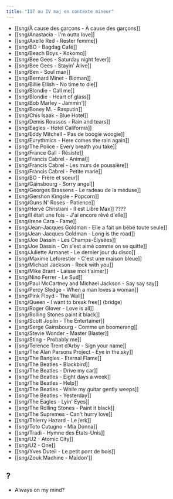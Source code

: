 ```yaml
---
title: "II7 ou IV maj en contexte mineur"
---
```


- [[sng/À cause des garçons - À cause des garçons]]
- [[sng/Anastacia - I'm outta love]]
- [[sng/Axelle Red - Rester femme]]
- [[sng/BO - Bagdag Café]]
- [[sng/Beach Boys - Kokomo]]
- [[sng/Bee Gees - Saturday night fever]]
- [[sng/Bee Gees - Stayin' Alive]]
- [[sng/Ben - Soul man]]
- [[sng/Bernard Minet - Bioman]]
- [[sng/Billie Ellish - No time to die]]
- [[sng/Blondie - Call me]]
- [[sng/Blondie - Heart of glass]]
- [[sng/Bob Marley - Jammin']]
- [[sng/Boney M. - Rasputin]]
- [[sng/Chis Isaak - Blue Hotel]]
- [[sng/Demis Roussos - Rain and tears]]
- [[sng/Eagles - Hotel California]]
- [[sng/Eddy Mitchell - Pas de boogie woogie]]
- [[sng/Eurythmics - Here comes the rain again]]
- [[sng/The Police - Every breath you take]]
- [[sng/France Gall - Résiste]]
- [[sng/Francis Cabrel - Animal]]
- [[sng/Francis Cabrel - Les murs de poussière]]
- [[sng/Francis Cabrel - Petite marie]]
- [[sng/BO - Frère et soeur]]
- [[sng/Gainsbourg - Sorry angel]]
- [[sng/Georges Brassens - Le radeau de la méduse]]
- [[sng/Gershon Kingsle - Popcorn]]
- [[sng/Guns N' Roses - Patience]]
- [[sng/Hervé Christiani - Il est Libre Max]] ????
- [[sng/Il était une fois - J'ai encore rêvé d'elle]]
- [[sng/Irene Cara - Fame]]
- [[sng/Jean-Jacques Goldman - Elle a fait un bébé toute seule]]
- [[sng/Jean-Jacques Goldman - Long is the road]]
- [[sng/Joe Dassin - Les Champs-Élysées]]
- [[sng/Joe Dassin - On s'est aimé comme on se quitte]]
- [[sng/Juliette Armanet - Le dernier jour du disco]]
- [[sng/Maxime Leforestier - C'est une maison bleue]]
- [[sng/Michael Jackson - Rock with you]]
- [[sng/Mike Brant - Laisse moi t'aimer]]
- [[sng/Nino Ferrer - Le Sud]]
- [[sng/Paul McCartney and Michael Jackson - Say say say]]
- [[sng/Percy Sledge - When a man loves a woman]]
- [[sng/Pink Floyd - The Wall]]
- [[sng/Queen - I want to break free]] (bridge)
- [[sng/Roger Glover - Love is all]]
- [[sng/Rolling Stones paint it black]]
- [[sng/Scott Joplin - The Entertainer]]
- [[sng/Serge Gainsbourg - Comme un boomerang]]
- [[sng/Stevie Wonder - Master Blaster]]
- [[sng/Sting - Probably me]]
- [[sng/Terence Trent d’Arby - Sign your name]]
- [[sng/The Alan Parsons Project - Eye in the sky]]
- [[sng/The Bangles - Eternal Flame]]
- [[sng/The Beatles - Blackbird]]
- [[sng/The Beatles - Drive my car]]
- [[sng/The Beatles - Eight days a week]]
- [[sng/The Beatles - Help]]
- [[sng/The Beatles - While my guitar gently weeps]]
- [[sng/The Beatles - Yesterday]]
- [[sng/The Eagles - Lyin' Eyes]]
- [[sng/The Rolling Stones - Paint it black]]
- [[sng/The Supremes - Can't hurry love]]
- [[sng/Thierry Hazard - Le jerk]]
- [[sng/Toto Cutugno - Mia Donna]]
- [[sng/Tradi - Hymne des États-Unis]]
- [[sng/U2 - Atomic City]]
- [[sng/U2 - One]]
- [[sng/Yves Duteil - Le petit pont de bois]]
- [[sng/Zouk Machine - Maldon']]

## ?

- Always on my mind?
